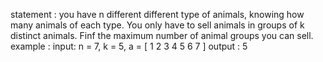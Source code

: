 statement : you have n different different type of animals, knowing how many animals of each type.
You only have to sell animals in groups of k distinct animals. Finf the maximum number of animal groups you can sell.
example : 
   input: n = 7, k = 5, a = [ 1 2 3 4 5 6 7 ]
   output : 5

